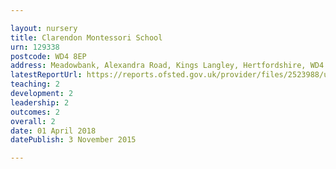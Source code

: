 ```yaml
---

layout: nursery
title: Clarendon Montessori School
urn: 129338
postcode: WD4 8EP
address: Meadowbank, Alexandra Road, Kings Langley, Hertfordshire, WD4 8EP
latestReportUrl: https://reports.ofsted.gov.uk/provider/files/2523988/urn/129338.pdf
teaching: 2
development: 2
leadership: 2
outcomes: 2
overall: 2
date: 01 April 2018 
datePublish: 3 November 2015

---
```

